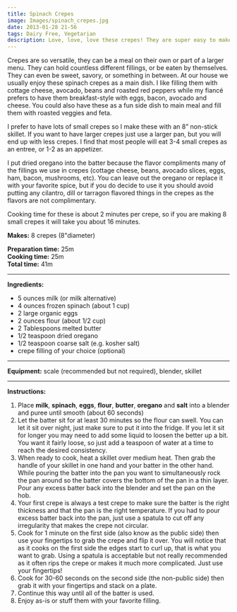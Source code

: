 ```yaml
---
title: Spinach Crepes
image: Images/spinach_crepes.jpg
date: 2013-01-28 21-56
tags: Dairy Free, Vegetarian
description: Love, love, love these crepes! They are super easy to make and help you get your daily dose of leafy green vegetables.
---
```

Crepes are so versatile, they can be a meal on their own or part of a larger menu. They can hold countless different fillings, or be eaten by themselves. They can even be sweet, savory, or something in between. At our house we usually enjoy these spinach crepes as a main dish. I like filling them with cottage cheese, avocado, beans and roasted red peppers while my fiancé prefers to have them breakfast-style with eggs, bacon, avocado and cheese. You could also have these as a fun side dish to main meal and fill them with roasted veggies and feta.

I prefer to have lots of small crepes so I make these with an 8” non-stick skillet. If you want to have larger crepes just use a larger pan, but you will end up with less crepes. I find that most people will eat 3-4 small crepes as an entree, or 1-2 as an appetizer. 

I put dried oregano into the batter because the flavor compliments many of the fillings we use in crepes (cottage cheese, beans, avocado slices, eggs, ham, bacon, mushrooms, etc). You can leave out the oregano or replace it with your favorite spice, but if you do decide to use it you should avoid putting any cilantro, dill or tarragon flavored things in the crepes as the flavors are not complimentary. 

Cooking time for these is about 2 minutes per crepe, so if you are making 8 small crepes it will take you about 16 minutes.


**Makes:** 8 crepes (8"diameter)

**Preparation time:** 25m  
**Cooking time:** 25m  
**Total time:** 41m

---

**Ingredients:**

- 5 ounces milk (or milk alternative)
- 4  ounces frozen spinach (about 1 cup)
- 2 large organic eggs
- 2 ounces flour (about 1/2 cup)
- 2 Tablespoons melted butter
- 1/2 teaspoon dried oregano
- 1/2 teaspoon coarse salt (e.g. kosher salt)
- crepe filling of your choice (optional)



---

**Equipment:** scale (recommended but not required), blender, skillet 

---

**Instructions:**

1. Place **milk**, **spinach**, **eggs**, **flour**, **butter**, **oregano** and **salt** into a blender and puree until smooth (about 60 seconds)
1. Let the batter sit for at least 30 minutes so the flour can swell. You can let it sit over night, just make sure to put it into the fridge. If you let it sit for longer you may need to add some liquid to loosen the better up a bit. You want it fairly loose, so just add a teaspoon of water at a time to reach the desired consistency.
1. When ready to cook, heat a skillet over medium heat. Then grab the handle of your skillet in one hand and your batter in the other hand. While pouring the batter into the pan you want to simultaneously rock the pan around so the batter covers the bottom of the pan in a thin layer. Pour any excess batter back into the blender and set the pan on the hob. 
1. Your first crepe is always a test crepe to make sure the batter is the right thickness and that the pan is the right temperature. If you had to pour excess batter back into the pan, just use a spatula to cut off any irregularity that makes the crepe not circular. 
1. Cook for 1 minute on the first side (also know as the public side) then use your fingertips to grab the crepe and flip it over. You will notice that as it cooks on the first side the edges start to curl up, that is what you want to grab. Using a spatula is acceptable but not really recommended as it often rips the crepe or makes it much more complicated. Just use your fingertips!
1. Cook for 30-60 seconds on the second side (the non-public side) then grab it with your fingertips and stack on a plate. 
1. Continue this way until all of the batter is used.
1. Enjoy as-is or stuff them with your favorite filling.

